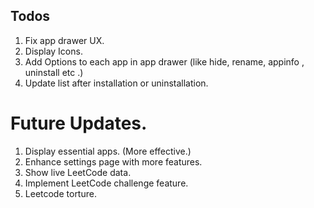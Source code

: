 ## Todos
1. Fix app drawer UX.
2. Display Icons.
3. Add Options to each app in app drawer (like hide, rename, appinfo , uninstall etc .)
4. Update list after installation or uninstallation. 



# Future Updates.
1. Display essential apps. (More effective.)
2. Enhance settings page with more features.
3. Show live LeetCode data.
4. Implement LeetCode challenge feature.
5. Leetcode torture.